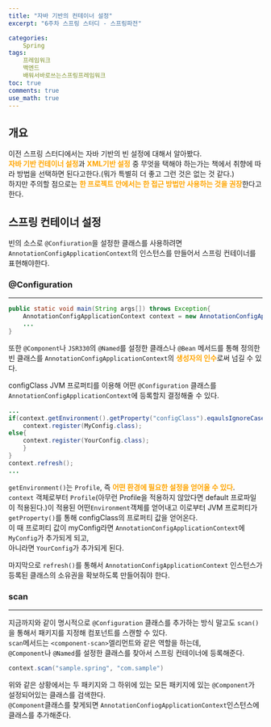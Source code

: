 ```yaml
---
title: "자바 기반의 컨테이너 설정"
excerpt: "6주차 스프링 스터디 - 스프링파전"

categories:
    Spring
tags:
    프레임워크
    백엔드
    배워서바로쓰는스프링프레임워크
toc: true
comments: true
use_math: true
---
```

<style type = 'text/css'>
    .o{
    font-weight: bold;
    color:orange;
    }
</style>

## 개요  
이전 스프링 스터디에서는 자바 기반의 빈 설정에 대해서 알아봤다.  
<span class = "o">자바 기반 컨테이너 설정</span>과 <span class = "o">XML기반 설정</span> 중 무엇을 택해야 하는가는 책에서 취향에 따라 방법을 선택하면 된다고한다.(뭐가 특별히 더 좋고 그런 것은 없는 것 같다.)  
하지만 주의할 점으로는 <span class = "o"> 한 프로젝트 안에서는 한 접근 방법만 사용하는 것을 권장</span>한다고 한다.  
  
## 스프링 컨테이너 설정  
빈의 소스로 `@Confiuration`을 설정한 클래스를 사용하려면 `AnnotationConfigApplicationContext`의 인스턴스를 만들어서 스프링 컨테이너를 표현해야한다.  
### @Configuration  
---------------------
```java  
public static void main(String args[]) throws Exception{
    AnnotationConfigApplicationContext context = new AnnotationConfigApplicationContext(BankAppConfiguration.class);
    ...
}
```

또한 `@Component`나 `JSR330`의 `@Named`를 설정한 클래스나 `@Bean` 메서드를 통해 정의한 빈 클래스를 `AnnotationConfigApplicationContext`의 <span class = "o">생성자의 인수</span>로써 넘길 수 있다.  

configClass JVM 프로퍼티를 이용해 어떤 `@Configuration` 클래스를 `AnnotationConfigApplicationContext`에 등록할지 결정해줄 수 있다.

```java  
...
if(context.getEnvironment().getProperty("configClass").eqaulsIgnoreCase("myConfig")){
    context.register(MyConfig.class);
else{
    context.register(YourConfig.class);
    }
}
context.refresh();
...
```  

`getEnvironment()`는 `Profile`, 즉 <span class ="o">어떤 환경에 필요한 설정을 얻어올 수 있다</span>.  
`context` 객체로부터 `Profile`(아무런 Profile을 적용하지 않았다면 default 프로파일이 적용된다.)이 적용된 어떤`Environment`객체를 얻어내고
이로부터 JVM 프로퍼티가 `getProperty()`를 통해 configClass의 프로퍼티 값을 얻어온다.  
이 때 프로퍼티 값이 myConfig라면 `AnnotationConfigApplicationContext`에 `MyConfig`가 추가되게 되고,  
아니라면 `YourConfig`가 추가되게 된다.  

마지막으로 `refresh()`를 통해서 `AnnotationConfigApplicationContext` 인스턴스가 등록된 클래스의 소유권을 확보하도록 만들어줘야 한다.  

### scan  
--------------------
  
지금까지와 같이 명시적으로 `@Configuration` 클래스를 추가하는 방식 말고도 `scan()`을 통해서 패키지를 지정해 컴포넌트를 스캔할 수 있다.  
`scan`메서드는 `<component-scan>`엘리먼트와 같은 역할을 하는데,  
`@Component`나 `@Named`를 설정한 클래스를 찾아서 스프링 컨테이너에 등록해준다.  
```java
context.scan("sample.spring", "com.sample")
```  
위와 같은 상황에서는 두 패키지와 그 하위에 있는 모든 패키지에 있는 `@Component`가 설정되어있는 클래스를 검색한다.  
`@Component`클래스를 찾게되면 `AnnotationConfiogApplicationContext`인스턴스에 클래스를 추가해준다.  



